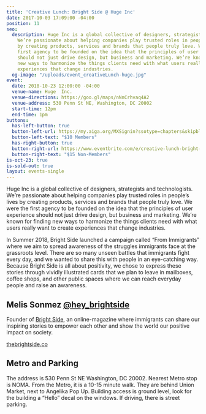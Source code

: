 ```yaml
---
title: 'Creative Lunch: Bright Side @ Huge Inc'
date: 2017-10-03 17:09:00 -04:00
position: 11
seo:
  description: Huge Inc is a global collective of designers, strategists and technologists.
    We’re passionate about helping companies play trusted roles in people’s lives
    by creating products, services and brands that people truly love. We were the
    first agency to be founded on the idea that the principles of user experience
    should not just drive design, but business and marketing. We’re known for finding
    new ways to harmonize the things clients need with what users really want to create
    experiences that change industries.
  og-image: "/uploads/event_creativeLunch-huge.jpg"
event:
  date: 2018-10-23 12:00:00 -04:00
  venue-name: Huge  Inc.
  venue-directions: https://goo.gl/maps/nNnCrhvaq4A2
  venue-address: 530 Penn St NE, Washington, DC 20002
  start-time: 12pm
  end-time: 1pm
buttons:
  has-left-button: true
  button-left-url: https://my.aiga.org/MXSignin?ssotype=chapters&skipblacklist&returnurl=https%3A%2F%2Fdc.aiga.org%2Fevent%2Fcreative-lunch-bright-side-huge%2F%3Fredirect_source%3Deventbrite_register
  button-left-text: "$10 Members"
  has-right-button: true
  button-right-url: https://www.eventbrite.com/e/creative-lunch-bright-side-huge-tickets-50827612758
  button-right-text: "$15 Non-Members"
is-oct-23: true
is-sold-out: true
layout: events-single
---
```


Huge Inc is a global collective of designers, strategists and technologists. We’re passionate about helping companies play trusted roles in people’s lives by creating products, services and brands that people truly love. We were the first agency to be founded on the idea that the principles of user experience should not just drive design, but business and marketing. We’re known for finding new ways to harmonize the things clients need with what users really want to create experiences that change industries.

In Summer 2018, Bright Side launched a campaign called “From Immigrants” where we aim to spread awareness of the struggles immigrants face at the grassroots level. There are so many unseen battles that immigrants fight every day, and we wanted to share this with people in an eye-catching way. Because Bright Side is all about positivity, we chose to express these stories through vividly illustrated cards that we plan to leave in mailboxes, coffee shops, and other public spaces where we can reach everyday people and raise an awareness.

## Melis Sonmez [@hey_brightside](https://www.instagram.com/hey_brightside/)
Founder of [Bright Side](http://thebrightside.co), an online-magazine where immigrants can share our inspiring stories to empower each other and show the world our positive impact on society.

[thebrightside.co](http://thebrightside.co) 

## Metro and Parking
The address is 530 Penn St NE Washington, DC 20002. Nearest Metro stop is NOMA. From the Metro, it is a 10-15 minute walk. They are behind Union Market, next to Angelika Pop Up. Building access is ground level, look for the building a “Hello” decal on the windows. If driving, there is street parking.
